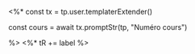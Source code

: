 <%*
const tx = tp.user.templaterExtender()

const cours = await tx.promptStr(tp, "Numéro cours")


%>
<span class="chip cours-<%* tR += cours %>  "><%* tR += label %>  </span>